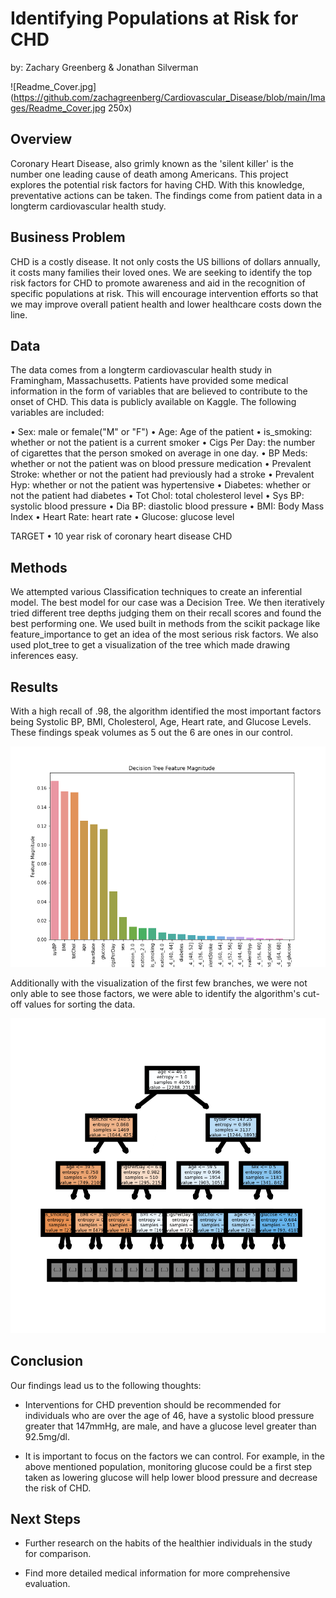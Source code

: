 # Identifying Populations at Risk for CHD
by: Zachary Greenberg & Jonathan Silverman

![Readme_Cover.jpg](https://github.com/zachagreenberg/Cardiovascular_Disease/blob/main/Images/Readme_Cover.jpg 250x)

## Overview

Coronary Heart Disease, also grimly known as the 'silent killer' is the number one leading cause of death among Americans. This project explores the potential risk factors for having CHD. With this knowledge, preventative actions can be taken. The findings come from patient data in a longterm cardiovascular health study. 

## Business Problem

CHD is a costly disease. It not only costs the US billions of dollars annually, it costs many families their loved ones. We are seeking to identify the top risk factors for CHD to promote awareness and aid in the recognition of specific populations at risk. This will encourage intervention efforts so that we may improve overall patient health and lower healthcare costs down the line. 

## Data

The data comes from a longterm cardiovascular health study in Framingham, Massachusetts. Patients have provided some medical information in the form of variables that are believed to contribute to the onset of CHD. This data is publicly available on Kaggle. The following variables are included:

• Sex: male or female("M" or "F")
• Age: Age of the patient
• is_smoking: whether or not the patient is a current smoker
• Cigs Per Day: the number of cigarettes that the person smoked on average in one day.
• BP Meds: whether or not the patient was on blood pressure medication 
• Prevalent Stroke: whether or not the patient had previously had a stroke 
• Prevalent Hyp: whether or not the patient was hypertensive 
• Diabetes: whether or not the patient had diabetes 
• Tot Chol: total cholesterol level 
• Sys BP: systolic blood pressure 
• Dia BP: diastolic blood pressure 
• BMI: Body Mass Index
• Heart Rate: heart rate
• Glucose: glucose level

TARGET
• 10 year risk of coronary heart disease CHD

## Methods

We attempted various Classification techniques to create an inferential model. The best model for our case was a Decision Tree. We then iteratively tried different tree depths judging them on their recall scores and found the best performing one. We used built in methods from the scikit package like feature_importance to get an idea of the most serious risk factors.  We also used plot_tree to get a visualization of the tree which made drawing inferences easy.  

## Results
With a high recall of .98, the algorithm identified the most important factors being Systolic BP, BMI, Cholesterol, Age, Heart rate, and Glucose Levels. These findings speak volumes as 5 out the 6 are ones in our control. 

![DecTree17Magnitude.png](https://github.com/zachagreenberg/Cardiovascular_Disease/blob/main/Images/DecTree17Magnitude.png)

Additionally with the visualization of the first few branches, we were not only able to see those factors, we were able to identify the algorithm's cut-off values for sorting the data.

![dtree.png](https://github.com/zachagreenberg/Cardiovascular_Disease/blob/main/Images/dtree17.png)


## Conclusion

Our findings lead us to the following thoughts:

- Interventions for CHD prevention should be recommended for individuals who are over the age of 46, have a systolic blood pressure greater that 147mmHg, are male, and have a glucose level greater than 92.5mg/dl. 

- It is important to focus on the factors we can control. For example, in the above mentioned population,  monitoring glucose could be a first step taken as lowering glucose will help lower blood pressure and decrease the risk of CHD.

## Next Steps

- Further research on the habits of the healthier individuals in the study for comparison.

- Find more detailed medical information for more comprehensive evaluation.

